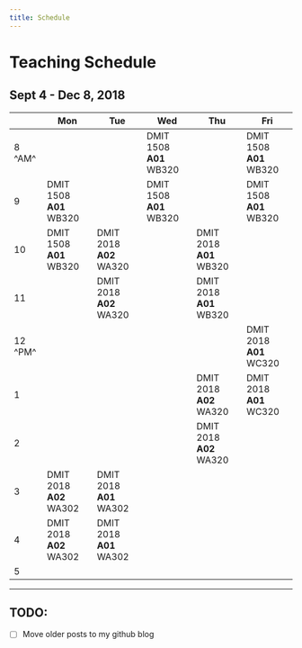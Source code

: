 ```yaml
---
title: Schedule
---
```

# Teaching Schedule

<!-- 
|         | Mon | Tue | Wed | Thu | Fri |
|:--------|-----|-----|-----|-----|-----|
| 8 ^AM^  |  |  |  |  |  |
| 9       |  |  |  |  |  |
| 10      |  |  |  |  |  |
| 11      |  |  |  |  |  |
| 12 ^PM^ |  |  |  |  |  |
| 1       |  |  |  |  |  |
| 2       |  |  |  |  |  |
| 3       |  |  |  |  |  |
| 4       |  |  |  |  |  |
| 5       |  |  |  |  |  |
 -->

## Sept 4 - Dec 8, 2018

|       | Mon | Tue | Wed | Thu | Fri |
|:------|-----|-----|-----|-----|-----|
| 8 ^AM^  |  |  | DMIT 1508 **A01** WB320 |  | DMIT 1508 **A01** WB320 |
| 9       | DMIT 1508 **A01** WB320 |  | DMIT 1508 **A01** WB320 |  | DMIT 1508 **A01** WB320 |
| 10      | DMIT 1508 **A01** WB320 | DMIT 2018 **A02** WA320 |  | DMIT 2018 **A01** WB320 |  |
| 11      |  | DMIT 2018 **A02** WA320 |  | DMIT 2018 **A01** WB320 |  |
| 12 ^PM^ |  |  |  |  | DMIT 2018 **A01** WC320 |
| 1       |  |  |  | DMIT 2018 **A02** WA320 | DMIT 2018 **A01** WC320 |
| 2       |  |  |  | DMIT 2018 **A02** WA320 |  |
| 3       | DMIT 2018 **A02** WA302 | DMIT 2018 **A01** WA302 |  |  |  |
| 4       | DMIT 2018 **A02** WA302 | DMIT 2018 **A01** WA302 |  |  |  |
| 5       |  |  |  |  |  |

----

## TODO:

- [ ] Move older posts to my github blog
